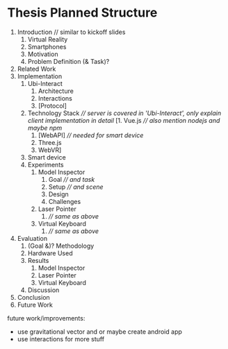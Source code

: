 # Thesis Planned Structure

1. Introduction // similar to kickoff slides
   1. Virtual Reality
   1. Smartphones
   1. Motivation
   1. Problem Definition (& Task)?
1. Related Work
1. Implementation
   1. Ubi-Interact
      1. Architecture
      1. Interactions
      1. [Protocol]
   1. Technology Stack _// server is covered in 'Ubi-Interact', only explain client implementation in detail_
      [1. Vue.js _// also mention nodejs and maybe npm_
      1. [WebAPI] _// needed for smart device_
      1. Three.js
      1. WebVR]
   1. Smart device
   1. Experiments
      1. Model Inspector
         1. Goal _// and task_
         1. Setup _// and scene_
         1. Design
         1. Challenges
      1. Laser Pointer
         1. _// same as above_
      1. Virtual Keyboard
         1. _// same as above_
1. Evaluation
   1. (Goal &)? Methodology
   1. Hardware Used
   1. Results
      1. Model Inspector
      1. Laser Pointer
      1. Virtual Keyboard
   1. Discussion
1. Conclusion
1. Future Work

future work/improvements:

- use gravitational vector and or maybe create android app
- use interactions for more stuff
